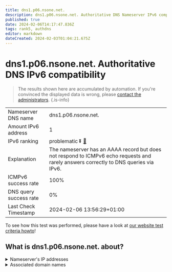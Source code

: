 ```yaml
---
title: dns1.p06.nsone.net.
description: dns1.p06.nsone.net. Authoritative DNS Nameserver IPv6 compatibility
published: true
date: 2024-02-06T14:17:47.836Z
tags: rank5, authdns
editor: markdown
dateCreated: 2024-02-03T01:04:21.675Z
---
```


# dns1.p06.nsone.net. Authoritative DNS IPv6 compatibility

> The results shown here are accumulated by automation. If you're convinced the displayed data is wrong, please [contact the administrators](/howto/chat). 
{.is-info}




|   |   |
| - | - |
| Nameserver DNS name | dns1.p06.nsone.net.
| Amount IPv6 address | 1
| IPv6 ranking | problematic :arrow_double_down: [🔗](/howto/ranking) |
| Explanation | The nameserver has an AAAA record but does not respond to ICMPv6 echo requests and rarely answers correctly to DNS queries via IPv6. |
| ICMPv6 success rate | 100%|
| DNS query success rate | 0% |
| Last Check Timestamp | 2024-02-06 13:56:29+01:00 |

To see how this test was performed, please have a look at [our website test criteria howto](/howto/testcriteria/authdns)!


## What is dns1.p06.nsone.net. about?




<details>
<summary>Nameserver's IP addresses</summary>

2620:4d:4000:6259:7:6:0:1

</details>



<details>
<summary>Associated domain names</summary>

www.ebay.com

www.nytimes.com

</details>
